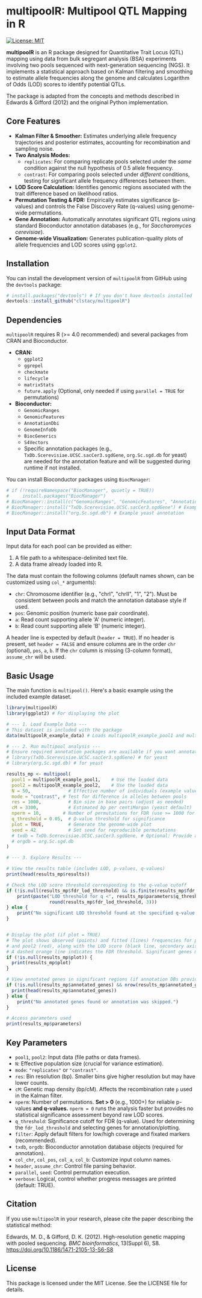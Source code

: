 # multipoolR: Multipool QTL Mapping in R

[![License: MIT](https://img.shields.io/badge/License-MIT-yellow.svg)](https://opensource.org/licenses/MIT)

**multipoolR** is an R package designed for Quantitative Trait Locus (QTL) mapping using data from bulk segregant analysis (BSA) experiments involving two pools sequenced with next-generation sequencing (NGS). It implements a statistical approach based on Kalman filtering and smoothing to estimate allele frequencies along the genome and calculates Logarithm of Odds (LOD) scores to identify potential QTLs.

The package is adapted from the concepts and methods described in Edwards & Gifford (2012) and the original Python implementation.

## Core Features

-   **Kalman Filter & Smoother:** Estimates underlying allele frequency trajectories and posterior estimates, accounting for recombination and sampling noise.
-   **Two Analysis Modes:**
    -   `replicates`: For comparing replicate pools selected under the *same* condition against the null hypothesis of 0.5 allele frequency.
    -   `contrast`: For comparing pools selected under *different* conditions, testing for significant allele frequency differences between them.
-   **LOD Score Calculation:** Identifies genomic regions associated with the trait difference based on likelihood ratios.
-   **Permutation Testing & FDR:** Empirically estimates significance (p-values) and controls the False Discovery Rate (q-values) using genome-wide permutations.
-   **Gene Annotation:** Automatically annotates significant QTL regions using standard Bioconductor annotation databases (e.g., for *Saccharomyces cerevisiae*).
-   **Genome-wide Visualization:** Generates publication-quality plots of allele frequencies and LOD scores using `ggplot2`.

## Installation

You can install the development version of `multipoolR` from GitHub using the `devtools` package:

``` r
# install.packages("devtools") # If you don't have devtools installed
devtools::install_github("clstacy/multipoolR")
```

## Dependencies

`multipoolR` requires R (\>= 4.0 recommended) and several packages from CRAN and Bioconductor.

-   **CRAN:**
    -   `ggplot2`
    -   `ggrepel`
    -   `checkmate`
    -   `lifecycle`
    -   `matrixStats`
    -   `future.apply` (Optional, only needed if using `parallel = TRUE` for permutations)
-   **Bioconductor:**
    -   `GenomicRanges`
    -   `GenomicFeatures`
    -   `AnnotationDbi`
    -   `GenomeInfoDb`
    -   `BiocGenerics`
    -   `S4Vectors`
    -   Specific annotation packages (e.g., `TxDb.Scerevisiae.UCSC.sacCer3.sgdGene`, `org.Sc.sgd.db` for yeast) are needed for the annotation feature and will be suggested during runtime if not installed.

You can install Bioconductor packages using `BiocManager`:

``` r
# if (!requireNamespace("BiocManager", quietly = TRUE))
#     install.packages("BiocManager")
# BiocManager::install(c("GenomicRanges", "GenomicFeatures", "AnnotationDbi", "GenomeInfoDb", "BiocGenerics", "S4Vectors"))
# BiocManager::install("TxDb.Scerevisiae.UCSC.sacCer3.sgdGene") # Example yeast annotation
# BiocManager::install("org.Sc.sgd.db") # Example yeast annotation
```

## Input Data Format

Input data for each pool can be provided as either:

1.  A file path to a whitespace-delimited text file.
2.  A data frame already loaded into R.

The data must contain the following columns (default names shown, can be customized using `col_*` arguments):

-   `chr`: Chromosome identifier (e.g., "chrI", "chrII", "1", "2"). Must be consistent between pools and match the annotation database style if used.
-   `pos`: Genomic position (numeric base pair coordinate).
-   `a`: Read count supporting allele 'A' (numeric integer).
-   `b`: Read count supporting allele 'B' (numeric integer).

A header line is expected by default (`header = TRUE`). If no header is present, set `header = FALSE` and ensure columns are in the order `chr` (optional), `pos`, `a`, `b`. If the `chr` column is missing (3-column format), `assume_chr` will be used.

## Basic Usage

The main function is `multipool()`. Here's a basic example using the included example dataset.

``` r
library(multipoolR)
library(ggplot2) # For displaying the plot

# --- 1. Load Example Data ---
# This dataset is included with the package
data(multipoolR_example_data) # Loads multipoolR_example_pool1 and multipoolR_example_pool2

# --- 2. Run multipool analysis ---
# Ensure required annotation packages are available if you want annotation
# library(TxDb.Scerevisiae.UCSC.sacCer3.sgdGene) # for yeast
# library(org.Sc.sgd.db) # for yeast

results_mp <- multipool(
  pool1 = multipoolR_example_pool1,    # Use the loaded data
  pool2 = multipoolR_example_pool2,    # Use the loaded data
  N = 50,              # Effective number of individuals (example value)
  mode = "contrast", # Test for difference in alleles between pools
  res = 1000,          # Bin size in base pairs (adjust as needed)
  cM = 3300,           # Estimated bp per centiMorgan (yeast default)
  nperm = 10,        # Number of permutations for FDR (use >= 1000 for publication)
  q_threshold = 0.05,  # Q-value threshold for significance
  plot = TRUE,         # Generate the genome-wide plot
  seed = 42            # Set seed for reproducible permutations
  # txdb = TxDb.Scerevisiae.UCSC.sacCer3.sgdGene, # Optional: Provide annotation DBs
  # orgdb = org.Sc.sgd.db
)

# --- 3. Explore Results ---

# View the results table (includes LOD, p-values, q-values)
print(head(results_mp$results))

# Check the LOD score threshold corresponding to the q-value cutoff
if (!is.null(results_mp$fdr_lod_threshold) && is.finite(results_mp$fdr_lod_threshold)) {
    print(paste("LOD threshold for q <", results_mp$parameters$q_threshold, ":",
                round(results_mp$fdr_lod_threshold, 3)))
} else {
    print("No significant LOD threshold found at the specified q-value.")
}


# Display the plot (if plot = TRUE)
# The plot shows observed (points) and fitted (lines) frequencies for pool1 (blue)
# and pool2 (red), along with the LOD score (black line, secondary axis).
# A dashed orange line indicates the FDR threshold. Significant genes may be labeled.
if (!is.null(results_mp$plot)) {
  print(results_mp$plot)
}

# View annotated genes in significant regions (if annotation DBs provided)
if (!is.null(results_mp$annotated_genes) && nrow(results_mp$annotated_genes) > 0) {
  print(head(results_mp$annotated_genes))
} else {
    print("No annotated genes found or annotation was skipped.")
}

# Access parameters used
print(results_mp$parameters)
```

## Key Parameters

-   `pool1`, `pool2`: Input data (file paths or data frames).
-   `N`: Effective population size (crucial for variance estimation).
-   `mode`: `"replicates"` or `"contrast"`.
-   `res`: Bin resolution (bp). Smaller bins give higher resolution but may have lower counts.
-   `cM`: Genetic map density (bp/cM). Affects the recombination rate `p` used in the Kalman filter.
-   `nperm`: Number of permutations. **Set \> 0** (e.g., 1000+) for reliable p-values **and q-values.** `nperm = 0` runs the analysis faster but provides no statistical significance assessment beyond raw LOD scores.
-   `q_threshold`: Significance cutoff for FDR (q-value). Used for determining the `fdr_lod_threshold` and selecting genes for annotation/plotting.
-   `filter`: Apply default filters for low/high coverage and fixated markers (recommended).
-   `txdb`, `orgdb`: Bioconductor annotation database objects (required for annotation).
-   `col_chr`, `col_pos`, `col_a`, `col_b`: Customize input column names.
-   `header`, `assume_chr`: Control file parsing behavior.
-   `parallel`, `seed`: Control permutation execution.
-   `verbose`: Logical, control whether progress messages are printed (default: TRUE).

## Citation

If you use `multipoolR` in your research, please cite the paper describing the statistical method:

Edwards, M. D., & Gifford, D. K. (2012). High-resolution genetic mapping with pooled sequencing. *BMC bioinformatics*, 13(Suppl 6), S8. <https://doi.org/10.1186/1471-2105-13-S6-S8>

## License

This package is licensed under the MIT License. See the LICENSE file for details.
